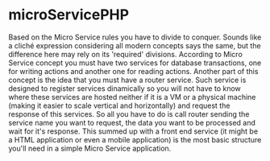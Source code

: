 # microServicePHP

Based on the Micro Service rules you have to divide to conquer. Sounds like a cliché expression considering all modern concepts says the same, but the difference here may rely on its 'required' divisions. According to Micro Service concept you must have two services for database transactions, one for writing actions and another one for reading actions. Another part of this concept is the idea that you must have a router service. Such service is designed to register services dinamically so you will not have to know where these services are hosted neither if it is a VM or a physical machine (making it easier to scale vertical and horizontally) and request the response of this services. So all you have to do is call router sending the service name you want to request, the data you want to be processed and wait for it's response. This summed up with a front end service (it might be a HTML application or even a mobile application) is the most basic structure you'll need in a simple Micro Service application.

